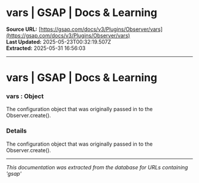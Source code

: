 # vars | GSAP | Docs & Learning

**Source URL:** [https://gsap.com/docs/v3/Plugins/Observer/vars](https://gsap.com/docs/v3/Plugins/Observer/vars)  
**Last Updated:** 2025-05-23T00:32:19.507Z  
**Extracted:** 2025-05-31 16:56:03

---

# vars | GSAP | Docs & Learning

### vars : Object

The configuration object that was originally passed in to the Observer.create().

### Details[​](#details "Direct link to Details")

The configuration object that was originally passed in to the Observer.create().

---

*This documentation was extracted from the database for URLs containing 'gsap'*
